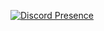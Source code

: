 [![Discord Presence](https://lanyard.cnrad.dev/api/993595575784177754)](https://discord.com/users/993595575784177754)
